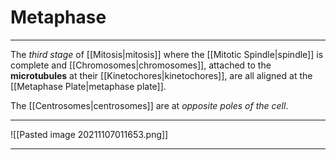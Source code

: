 # Metaphase
---
The *third stage* of [[Mitosis|mitosis]] where the [[Mitotic Spindle|spindle]] is complete and [[Chromosomes|chromosomes]], attached to the **microtubules** at their [[Kinetochores|kinetochores]], are all aligned at the [[Metaphase Plate|metaphase plate]].

The [[Centrosomes|centrosomes]] are at *opposite poles of the cell*.

---

![[Pasted image 20211107011653.png]]

---